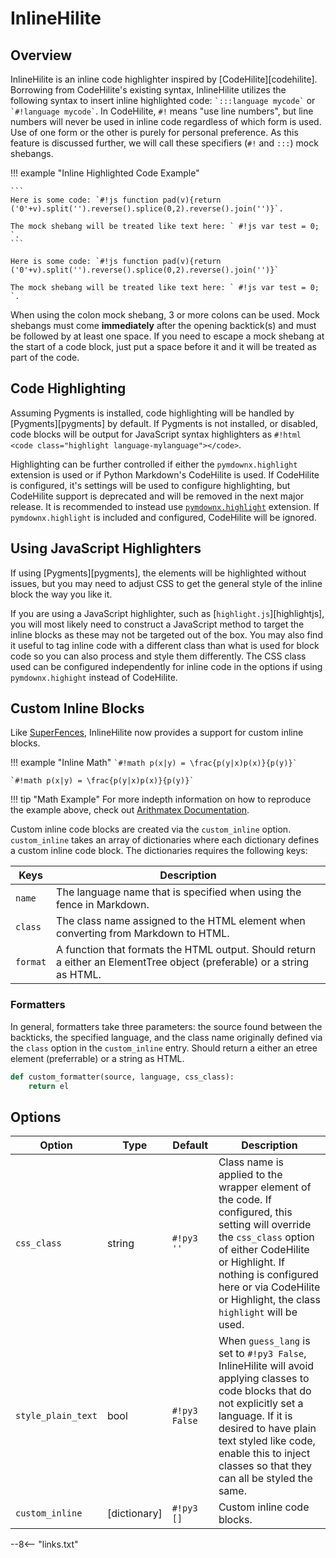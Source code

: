 # InlineHilite

## Overview

InlineHilite is an inline code highlighter inspired by [CodeHilite][codehilite]. Borrowing from CodeHilite's existing syntax, InlineHilite utilizes the following syntax to insert inline highlighted code: `` `:::language mycode` `` or `` `#!language mycode` ``.  In CodeHilite, ` #! ` means "use line numbers", but line numbers will never be used in inline code regardless of which form is used. Use of one form or the other is purely for personal preference. As this feature is discussed further, we will call these specifiers (` #! ` and ` ::: `) mock shebangs.

!!! example "Inline Highlighted Code Example"

    ```
    Here is some code: `#!js function pad(v){return ('0'+v).split('').reverse().splice(0,2).reverse().join('')}`.

    The mock shebang will be treated like text here: ` #!js var test = 0; `.
    ```

    Here is some code: `#!js function pad(v){return ('0'+v).split('').reverse().splice(0,2).reverse().join('')}`

    The mock shebang will be treated like text here: ` #!js var test = 0; `.

When using the colon mock shebang, 3 or more colons can be used.  Mock shebangs must come **immediately** after the opening backtick(s) and must be followed by at least one space.  If you need to escape a mock shebang at the start of a code block, just put a space before it and it will be treated as part of the code.

## Code Highlighting

Assuming Pygments is installed, code highlighting will be handled by [Pygments][pygments] by default. If Pygments is not installed, or disabled, code blocks will be output for JavaScript syntax highlighters as `#!html <code class="highlight language-mylanguage"></code>`.

Highlighting can be further controlled if either the `pymdownx.highlight` extension is used or if Python Markdown's CodeHilite is used. If CodeHilite is configured, it's settings will be used to configure highlighting, but CodeHilite support is deprecated and will be removed in the next major release. It is recommended to instead use [`pymdownx.highlight`](./highlight.md) extension. If `pymdownx.highlight` is included and configured, CodeHilite will be ignored.

## Using JavaScript Highlighters

If using [Pygments][pygments], the elements will be highlighted without issues, but you may need to adjust CSS to get the general style of the inline block the way you like it.

If you are using a JavaScript highlighter, such as [`highlight.js`][highlightjs], you will most likely need to construct a JavaScript method to target the inline blocks as these may not be targeted out of the box. You may also find it useful to tag inline code with a different class than what is used for block code so you can also process and style them differently. The CSS class used can be configured independently for inline code in the options if using `pymdownx.highight` instead of CodeHilite.

## Custom Inline Blocks

Like [SuperFences](./superfences.md), InlineHilite now provides a support for custom inline blocks.

!!! example "Inline Math"
    ```
    `#!math p(x|y) = \frac{p(y|x)p(x)}{p(y)}`
    ```

    `#!math p(x|y) = \frac{p(y|x)p(x)}{p(y)}`

!!! tip "Math Example"
    For more indepth information on how to reproduce the example above, check out [Arithmatex Documentation](./arithmatex.md#alternative-math-blocks).

Custom inline code blocks are created via the `custom_inline` option.  `custom_inline` takes an array of dictionaries where each dictionary defines a custom inline code block. The dictionaries requires the following keys:

Keys        | Description
----------- | -----------
`name`      | The language name that is specified when using the fence in Markdown.
`class`     | The class name assigned to the HTML element when converting from Markdown to HTML.
`format`    | A function that formats the HTML output.  Should return a either an ElementTree object (preferable) or a string as HTML.

### Formatters

In general, formatters take three parameters: the source found between the backticks, the specified language, and the class name originally defined via the `class` option in the `custom_inline` entry. Should return a either an etree element (preferrable) or a string as HTML.

```python
def custom_formatter(source, language, css_class):
    return el
```

## Options

Option                    | Type         | Default       | Description
------------------------- | ------------ | ------------- | -----------
`css_class`               | string       | `#!py3 ''`    | Class name is applied to the wrapper element of the code. If configured, this setting will override the `css_class` option of either CodeHilite or Highlight. If nothing is configured here or via CodeHilite or Highlight, the class `highlight` will be used.
`style_plain_text`        | bool         | `#!py3 False` | When `guess_lang` is set to `#!py3 False`, InlineHilite will avoid applying classes to code blocks that do not explicitly set a language. If it is desired to have plain text styled like code, enable this to inject classes so that they can all be styled the same.
`custom_inline`           | [dictionary] | `#!py3 []`    | Custom inline code blocks.

--8<-- "links.txt"
